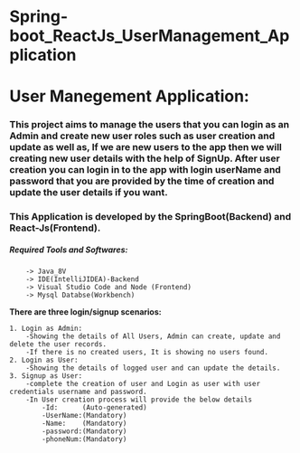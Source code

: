 # Spring-boot_ReactJs_UserManagement_Application
# User Manegement Application: 
### This project aims to manage the users that you can login as an Admin and create new user roles such as user creation and update as well as, If we are new users to the app then we will creating new user details with the help of SignUp. After user creation you can login in to the app with login userName and password that you are provided by the time of creation and update the user details if you want.
### This Application is developed by the SpringBoot(Backend) and React-Js(Frontend).


##### Required Tools and Softwares:
        -> Java_8V
        -> IDE(IntelliJIDEA)-Backend
        -> Visual Studio Code and Node (Frontend)
        -> Mysql Databse(Workbench)
        



**There are three login/signup scenarios:**

    1. Login as Admin:
        -Showing the details of All Users, Admin can create, update and delete the user records.
        -If there is no created users, It is showing no users found.
    2. Login as User:
        -Showing the details of logged user and can update the details.
    3. Signup as User:
        -complete the creation of user and Login as user with user credentials username and password.
        -In User creation process will provide the below details
            -Id:      (Auto-generated)
            -UserName:(Mandatory)
            -Name:    (Mandatory)
            -password:(Mandatory)
            -phoneNum:(Mandatory)


